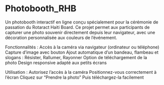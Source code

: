 # Photobooth_RHB
Un photobooth interactif en ligne conçu spécialement pour la cérémonie de passation du Rotaract Haiti Board. Ce projet permet aux participants de capturer une photo souvenir directement depuis leur navigateur, avec une décoration personnalisée aux couleurs de l’événement.

Fonctionnalités :
Accès à la caméra via navigateur (ordinateur ou téléphone)
Capture d’image avec bouton
Ajout automatique d’un bandeau, flambeau et slogans : Résister, Rallumer, Rayonner
Option de téléchargement de la photo
Design responsive adapté aux petits écrans

Utilisation :
Autorisez l’accès à la caméra
Positionnez-vous correctement à l’écran
Cliquez sur “Prendre la photo”
Puis téléchargez-la facilement

